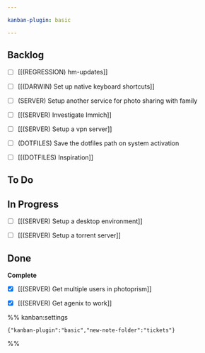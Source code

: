 ```yaml
---

kanban-plugin: basic

---
```


## Backlog

- [ ] [[(REGRESSION) hm-updates]]
- [ ] [[(DARWIN) Set up native keyboard shortcuts]]
- [ ] (SERVER) Setup another service for photo sharing with family
- [ ] [[(SERVER) Investigate Immich]]
- [ ] [[(SERVER) Setup a vpn server]]
- [ ] (DOTFILES) Save the dotfiles path on system activation
- [ ] [[(DOTFILES) Inspiration]]


## To Do



## In Progress

- [ ] [[(SERVER) Setup a desktop environment]]
- [ ] [[(SERVER) Setup a torrent server]]


## Done

**Complete**
- [x] [[(SERVER) Get multiple users in photoprism]]
- [x] [[(SERVER) Get agenix to work]]




%% kanban:settings
```
{"kanban-plugin":"basic","new-note-folder":"tickets"}
```
%%